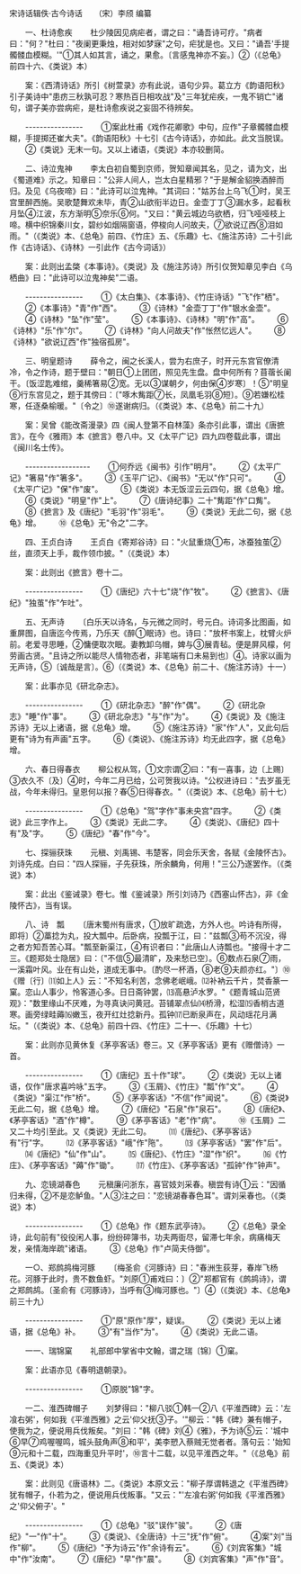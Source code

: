 <!-- { "loadSidebar": true } -->
宋诗话辑佚·古今诗话　　（宋）李颀 编纂

　　一、杜诗愈疾 
　　杜少陵因见病疟者，谓之曰："诵吾诗可疗。"病者曰："何？"杜曰："夜阑更秉烛，相对如梦寐"之句，疟犹是也。又曰："诵吾'手提髑髅血模糊。'"①其人如其言，诵之，果愈。〔言感鬼神亦不妄。〕②（《总龟》前四十六、《类说》本） 

　　案：《西清诗话》所引《树萱录》亦有此说，语句少异。葛立方《韵语阳秋》引子美诗中"患疠三秋孰可忍？寒热百日相攻战"及"三年犹疟疾，一鬼不销亡"诸句，谓子美亦尝病疟，是杜诗愈疾说之妄固不待辨矣。 

　　---------------- 
　　①案此杜甫《戏作花卿歌》中句，应作"子章髑髅血模糊，手提掷还崔大夫"。《韵语阳秋》十七引《古今诗话》，亦如此。此文当脱误。 
　　②《类说》无末一句。又以上诸语，《类说》本亦较删简。 

　　二、诗泣鬼神 
　　李太白初自蜀到京师，贺知章闻其名，见之，请为文，出《蜀道难》示之。知章曰："公非人间人，岂太白星精邪？"于是解金貂换酒醉而归。及见《乌夜啼》曰："此诗可以泣鬼神。"其词曰："姑苏台上乌飞①时，吴王宫里醉西施。吴歌楚舞欢未毕，青②山欲衔半边日。金壶丁丁③漏水多，起看秋月坠④江波，东方渐明⑤奈乐⑥何。"又曰："黄云城边乌欲栖，归飞哑哑枝上啼。横中织锦秦川女，碧纱如烟隔窗语，停梭向人问故夫，⑦欲说辽西⑧泪如雨。"（《类说》本、《总龟》前四、《竹庄》五、《乐趣》七、《施注苏诗》二十引此作《古诗话》、《诗林》一引此作《古今词话》） 

　　案：此则出孟棨《本事诗》。《类说》及《施注苏诗》所引仅贺知章见李白《乌栖曲》曰："此诗可以泣鬼神矣"二语。 

　　---------------- 
　　①《太白集》、《本事诗》、《竹庄诗话》"飞"作"栖"。 
　　②《本事诗》"青"作"西"。 
　　③《诗林》"金壶丁丁"作"银水金壶"。 
　　④《诗林》"坠"作"莹"。 
　　⑤《本事诗》、《诗林》"明"作"高"。 
　　⑥《诗林》"乐"作"尔"。 
　　⑦《诗林》"向人问故夫"作"怅然忆远人"。 
　　⑧《诗林》"欲说辽西"作"独宿孤房"。 

　　三、明皇题诗 
　　薛令之，闽之长溪人，尝为右庶子，时开元东宫官僚清冷，令之作诗，题于壁曰："朝日①上团团，照见先生盘。盘中何所有？苜蓿长阑干。〔饭涩匙难绾，羹稀箸易②宽。无以③谋朝夕，何由保④岁寒〕！⑤"明皇⑥行东宫见之，题于其傍曰：〔"啄木觜距⑦长，凤凰毛羽⑧短〕。⑨若嫌松桂寒，任逐桑榆暖。"〔令之〕⑩遂谢病归。（《类说》本、《总龟》前二十九） 

　　案：吴曾《能改斋漫录》四《闽人登第不自林藻》条亦引此事，谓出《唐摭言》，在今《雅雨》本《摭言》卷八中。又《太平广记》四九四卷载此事，谓出《闽川名士传》。 

　　------------------ 
　　①何乔远《闽书》引作"明月"。 
　　②《太平广记》"箸易"作"箸多"。 
　　③《玉平广记》、《闽书》"无以"作"只可"。 
　　④《太平广记》"保"作"废"。 
　　⑤《类说》本无饭涩云云四句，据《总龟》增。 
　　⑥《类说》"明皇"作"上"。 
　　⑦《唐诗纪事》二十"觜距"作"口觜"。 
　　⑧《摭言》及《唐纪》"毛羽"作"羽毛"。 
　　⑨《类说》无此二句，据《总龟》增。 
　　⑩《总龟》无"令之"二字。 

　　四、王贞白诗 
　　王贞白《寄郑谷诗》曰："火鼠重烧①布，冰蚕独茧②丝，直须天上手，裁作领巾披。"（《类说》本） 

　　案：此则出《摭言》卷十二。 

　　---------------- 
　　①《唐纪》六十七"烧"作"牧"。 
　　②《摭言》、《唐纪》"独茧"作"乍吐"。 

　　五、无声诗 
　　〔白乐天以诗名，与元微之同时，号元白。诗词多比图画，如重屏图，自唐迄今传焉，乃乐天《醉①眠诗》也。诗曰："放杯书案上，枕臂火炉前。老爱寻思睡，②慵便取次眠。妻教卸乌帽，婢与③展青毡。便是屏风檬，何劳画古贤。"且诗之所以能尽人情物态者，非笔端有口未易到也〕④。诗家以画为无声诗，⑤〔诚哉是言〕。⑥（《类说》本、《总龟》前二十、《施注苏诗》十一） 

　　案：此事亦见《研北杂志》。 

　　---------------- 
　　①《研北杂志》"醉"作"偶"。 
　　②《研北杂志》"睡"作"事"。 
　　③《研北杂志》"与"作"为"。 
　　④《类说》及《施注苏诗》无以上诸语，据《总龟》增。 
　　⑤《施注苏诗》"家"作"人"，又此句后更有"诗为有声画"五字。 
　　⑥《类说》、《施注苏诗》均无此四字，据《总龟》增。 

　　六、春日得春衣 
　　柳公权从驾，①文宗谓②曰："有一喜事，边〔上赐〕③衣久不〔及〕④时，今年二月已给，公可贺我以诗。"公权进诗曰："去岁虽无战，今年未得归。皇恩何以报？春⑤日得春衣。"（《类说》本、《总龟》前十七） 

　　---------------- 
　　①《总龟》"驾"字作"事未央宫"四字。 
　　②《类说》此三字作上。 
　　③《类说》无此二字。 
　　④《类说》、《唐纪》四十有"及"字。 
　　⑤《唐纪》"春"作"今"。 

　　七、探骊获珠 
　　元稹、刘禹锡、韦楚客，同会乐天舍，各赋《金陵怀古》。刘诗先成。白曰："四人探骊，子先获珠，所余麟角，何用！"三公乃遂罢作。（《类说》本） 

　　案：此出《鉴诫录》卷七。惟《鉴诫录》所引刘诗乃《西塞山怀古》，非《金陵怀古》，当有误。 

　　八、诗　瓢 
　　〔唐末蜀州有唐求，①放旷疏逸，方外人也。吟诗有所得，即将〕②藁捻为丸，投大瓢中。后卧病，投瓢于江，曰："兹瓢③苟不沉没，得之者方知吾苦心耳。"瓢至新渠江，④有识者曰："此唐山人诗瓢也。"接得十才二三。《题郑处士隐居》曰：〔"不信⑤最清旷，及来愁已空〕。⑥数点石泉⑦雨，一溪霜叶风。业在有山处，道成无事中。〔酌尽一杯酒，⑧老⑨夫颜亦红。"〕⑩《赠〔行〕⑾如上人》云："不知名利苦，念佛老岷峨。⑿补衲云千片，焚香篆一窠。恋山人事少，怜客道心多。日日斋钟罢，⒀高悬泸水罗。"《题青城山范贤观》："数里缘山不厌难，为寻真诀问黄冠。苔铺翠点仙⒁桥滑，松湿⒂香梢古道寒。画旁绿畦薅⒃嫩玉，夜开红灶捻新丹。孤钟⒄已断泉声在，风动瑶花月满坛。"（《类说》本、《总龟》前四十四、《竹庄》二十一、《乐趣》十七） 

　　案：此则亦见黄休复《茅亭客话》卷三。又《茅亭客话》更有《赠僧诗》一首。 

　　---------------- 
　　①《唐纪》五十作"球"。 
　　②《类说》无以上诸语，仅作"唐求喜吟咏"五字。 
　　③《玉屑》、《竹庄》"瓢"作"文"。 
　　④《类说》"渠江"作"桥"。 
　　⑤《茅亭客话》"不信"作"闻说"。 
　　⑥《类说》无此二句，据《总龟》增。 
　　⑦《唐纪》"石泉"作"泉石"。 
　　⑧《唐纪》、《茅亭客话》"酒"作"樽"。 
　　⑨《茅亭客话》"老"作"病"。 
　　⑩《玉屑》二又二十均引至此。又《类说》无此二句。 
　　⑾《唐纪》、《茅亭客话》有"行"字。 
　　⑿《茅亭客话》"峨"作"陁"。 
　　⒀《茅亭客话》"罢"作"后"。 
　　⒁《唐纪》"仙"作"山"。 
　　⒂《唐纪》、《竹庄》"湿"作"织"。 
　　⒃《竹庄》、《茅亭客话》"薅"作"锄"。 
　　⒄《竹庄》、《茅亭客话》"孤钟"作"钟声"。 

　　九、恋镜湖春色 
　　元稹廉问浙东，喜官妓刘采春。稹尝有诗①云："因循归未得，②不是恋鲈鱼。"人③注之曰："恋镜湖春春色耳"。谓刘采春也。（《类说》本） 

　　---------------- 
　　①《总龟》作《题东武亭诗》。 
　　②《总龟》录全诗，此句前有"役役闲人事，纷纷碎簿书，功夫两衙尽，留滞七年余，病痛梅天发，亲情海岸疏"诸语。 
　　③《总龟》作"卢简夫侍御"。 

　　一○、郑鹧鸪梅河豚 
　　〔梅圣俞《河豚诗》曰："春洲生荻芽，春岸飞杨花。河豚于此时，贵不数鱼虾。"刘原①甫戏曰：〕②"郑都官有《鹧鸪诗》，谓之郑鹧鸪。〔圣俞有《河豚诗》，当呼有③梅河豚也。"〕④（《类说》本、《总龟》前三十九） 

　　---------------- 
　　①"原"原作"厚"，疑误。 
　　②《类说》无以上诸语，据《总龟》补。 
　　③"有"当作"为"。 
　　④《类说》无此二语。 

　　一一、瑞锦窠 
　　礼部郎中掌省中文翰，谓之瑞〔锦〕①窠。 

　　案：此语亦见《春明退朝录》。 

　　---------------- 
　　①原脱"锦"字。 

　　一二、淮西碑帽子 
　　刘梦得曰："柳八驳①韩一②八《平淮西碑》云：'左飡右粥'，何如我《平淮西雅》之云'仰父抚③子。'"柳云："韩《碑》兼有帽子，使我为之，便说用兵伐叛矣。"刘曰："韩《碑》刘④《雅》，予为诗⑤云：'城中⑥早⑦鸡喔喔鸣，城头鼓角声⑧和平'，美李愬入蔡贼无觉者者。落句云：'始知⑨元和十二载，四海重见升平时'，⑩言十二载，以见平淮西之年。"（《总龟》前五、《类说》本） 

　　案：此则见《唐语林》二。《类说》本原文云："柳子厚谓韩退之《平淮西碑》犹有帽子，仆若为之，便说用兵伐叛事。"又云："'左飡右粥'何如我《平淮西雅》之'仰父俯子'。" 

　　---------------- 
　　①《总龟》"驳"误作"骏"。 
　　②《唐纪》"一"作"十"。 
　　③《类说》、《全唐诗》十三"抚"作"俯"。 
　　④案"刘"当作"柳"。 
　　⑤《唐纪》"予为诗云"作"余诗有云"。 
　　⑥《刘宾客集》"城中"作"汝南"。 
　　⑦《唐纪》"早"作"晨"。 
　　⑧《刘宾客集》"声"作"音"。 
